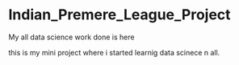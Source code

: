 # Indian_Premere_League_Project
My all  data science work done is here

this is my mini project where i started learnig data scinece n all.
